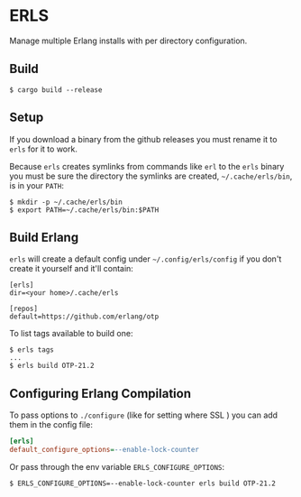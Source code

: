 ERLS
=====

Manage multiple Erlang installs with per directory configuration.

## Build

```
$ cargo build --release
```

## Setup

If you download a binary from the github releases you must rename it to `erls` for it to work.

Because `erls` creates symlinks from commands like `erl` to the `erls` binary you must be sure the directory the symlinks are created, `~/.cache/erls/bin`, is in your `PATH`:

```
$ mkdir -p ~/.cache/erls/bin
$ export PATH=~/.cache/erls/bin:$PATH
```

## Build Erlang

`erls` will create a default config under `~/.config/erls/config` if you don't create it yourself and it'll contain:

```
[erls]
dir=<your home>/.cache/erls

[repos]
default=https://github.com/erlang/otp
```

To list tags available to build one:

```
$ erls tags
...
$ erls build OTP-21.2
```

## Configuring Erlang Compilation

To pass options to `./configure` (like for setting where SSL ) you can add them in the config file:

``` ini
[erls]
default_configure_options=--enable-lock-counter
```

Or pass through the env variable `ERLS_CONFIGURE_OPTIONS`:

``` shellsession
$ ERLS_CONFIGURE_OPTIONS=--enable-lock-counter erls build OTP-21.2
```
